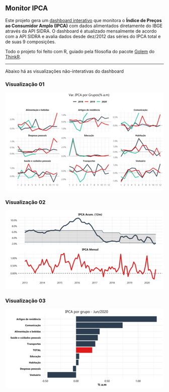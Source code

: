 ## Monitor IPCA
Este projeto gera um [dashboard interativo](https://augustoleal.shinyapps.io/Monitor_IPCA/) que monitora o **Índice de Preços ao Consumidor Amplo (IPCA)** com dados alimentados diretamente do IBGE através da API SIDRA. O dashboard é atualizado mensalmente de acordo com a API SIDRA e avalia dados desde dez/2012 das séries do IPCA total e de suas  9 composições.

Todo o projeto foi feito com R, guiado pela filosofia do pacote [Golem](https://thinkr-open.github.io/golem/index.html) do [ThinkR](https://github.com/ThinkR-open).

---

Abaixo há as visualizações não-interativas do dashboard

### Visualização 01
![](img_plot/ipca_00.png)

### Visualização 02
![](img_plot/ipca_01.png)

### Visualização 03
![](img_plot/ipca_02.png)
